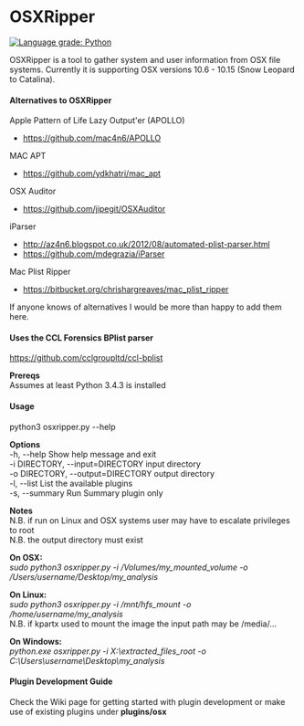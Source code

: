 # OSXRipper
[![Language grade: Python](https://img.shields.io/lgtm/grade/python/g/bolodev/osxripper.svg?logo=lgtm&logoWidth=18)](https://lgtm.com/projects/g/bolodev/osxripper/context:python)

OSXRipper is a tool to gather system and user information from OSX file systems. Currently it is supporting OSX versions 10.6 - 10.15 (Snow Leopard to Catalina).

#### Alternatives to OSXRipper

Apple Pattern of Life Lazy Output'er (APOLLO)
- https://github.com/mac4n6/APOLLO<br />

MAC APT
- https://github.com/ydkhatri/mac_apt<br />

OSX Auditor
- https://github.com/jipegit/OSXAuditor<br />

iParser
- http://az4n6.blogspot.co.uk/2012/08/automated-plist-parser.html<br />
- https://github.com/mdegrazia/iParser

Mac Plist Ripper
- https://bitbucket.org/chrishargreaves/mac_plist_ripper

If anyone knows of alternatives I would be more than happy to add them here.

#### Uses the CCL Forensics BPlist parser
https://github.com/cclgroupltd/ccl-bplist

__Prereqs__<br />
Assumes at least Python 3.4.3 is installed

#### Usage

python3 osxripper.py --help

__Options__<br />
-h, --help                       Show help message and exit<br />
-i DIRECTORY, --input=DIRECTORY  input directory<br />
-o DIRECTORY, --output=DIRECTORY output directory<br />
-l, --list List the available plugins<br />
-s, --summary                    Run Summary plugin only<br />

__Notes__<br />
N.B. if run on Linux and OSX systems user may have to escalate privileges to root<br />
N.B. the output directory must exist

__On OSX:__<br />
<em>sudo python3 osxripper.py -i /Volumes/my_mounted_volume -o /Users/username/Desktop/my_analysis</em><br />

__On Linux:__<br />
<em>sudo python3 osxripper.py -i /mnt/hfs_mount -o /home/username/my_analysis</em><br />
N.B. if kpartx used to mount the image the input path may be /media/...<br />

__On Windows:__<br />
<em>python.exe osxripper.py -i X:\extracted_files_root -o C:\Users\username\Desktop\my_analysis</em><br />

#### Plugin Development Guide
Check the Wiki page for getting started with plugin development or make use of existing plugins under __plugins/osx__
